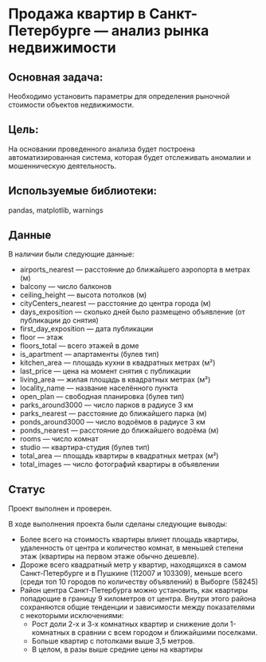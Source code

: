 # Продажа квартир в Санкт-Петербурге — анализ рынка недвижимости

## Основная задача: 
Необходимо установить параметры для определения рыночной стоимости объектов недвижимости.

## Цель:
На основании проведенного анализа будет построена автоматизированная система, которая будет отслеживать аномалии и мошенническую деятельность.

## Используемые библиотеки:
pandas, matplotlib, warnings

## Данные
В наличии были следующие данные:

- airports_nearest — расстояние до ближайшего аэропорта в метрах (м)
- balcony — число балконов
- ceiling_height — высота потолков (м)
- cityCenters_nearest — расстояние до центра города (м)
- days_exposition — сколько дней было размещено объявление (от публикации до снятия)
- first_day_exposition — дата публикации
- floor — этаж
- floors_total — всего этажей в доме
- is_apartment — апартаменты (булев тип)
- kitchen_area — площадь кухни в квадратных метрах (м²)
- last_price — цена на момент снятия с публикации
- living_area — жилая площадь в квадратных метрах (м²)
- locality_name — название населённого пункта
- open_plan — свободная планировка (булев тип)
- parks_around3000 — число парков в радиусе 3 км
- parks_nearest — расстояние до ближайшего парка (м)
- ponds_around3000 — число водоёмов в радиусе 3 км
- ponds_nearest — расстояние до ближайшего водоёма (м)
- rooms — число комнат
- studio — квартира-студия (булев тип)
- total_area — площадь квартиры в квадратных метрах (м²)
- total_images — число фотографий квартиры в объявлении

## Статус
Проект выполнен и проверен.

В ходе выполнения проекта были сделаны следующие выводы:
- Более всего на стоимость квартиры влияет площадь квартиры, удаленность от центра и количество комнат, в меньшей степени этаж (квартиры на первом этаже обычно дешевле).
- Дороже всего квадратный метр у квартир, находящихся в самом Санкт-Петербурге и в Пушкине (112007 и 103309), меньше всего (среди топ 10 городов по количеству объявлений) в Выборге (58245)
- Район центра Санкт-Петербурга можно установить, как квартиры попадющие в границу 9 километров от центра. Внутри этого района сохраняются общие тенденции и зависимости между показателями с некоторыми исключениями:
  - Рост доли 2-х и 3-х комнатных квартир и снижение доли 1-комнатных в сравнии с всем городом и ближайшими поселками.
  - Больше квартир с потолками выше 3,5 метров.
  - В целом, в разы выше средние цены на квартиры
